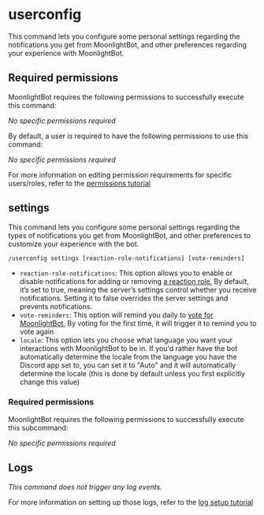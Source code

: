 # userconfig

This command lets you configure some personal settings regarding the notifications you get from MoonlightBot, and other preferences regarding your experience with MoonlightBot.

## Required permissions

MoonlightBot requires the following permissions to successfully execute this command:

*No specific permissions required*

By default, a user is required to have the following permissions to use this command:

*No specific permissions required*

For more information on editing permission requirements for specific users/roles, refer to the [permissions tutorial](<linkToPermissionsTutorial>)

## settings

This command lets you configure some personal settings regarding the types of notifications you get from MoonlightBot, and other preferences to customize your experience with the bot.

```text
/userconfig settings [reaction-role-notifications] [vote-reminders]
```

* `reaction-role-notifications`: This option allows you to enable or disable notifications for adding or removing [a reaction role.](/start-up/setting-up-reaction-roles.md) By default, it’s set to true, meaning the server’s settings control whether you receive notifications. Setting it to false overrides the server settings and prevents notifications.
* `vote-reminders`: This option will remind you daily to [vote for MoonlightBot.](/MoonlightBot-docs/support/upvote-moonlightbot.md) By voting for the first time, it will trigger it to remind you to vote again
* `locale`: This option lets you choose what language you want your interactions with MoonlightBot to be in. If you'd rather have the bot automatically determine the locale from the language you have the Discord app set to, you can set it to "Auto" and it will automatically determine the locale (this is done by default unless you first explicitly change this value)

### Required permissions

MoonlightBot requires the following permissions to successfully execute this subcommand:

*No specific permissions required*

## Logs

*This command does not trigger any log events.*

For more information on setting up those logs, refer to the [log setup tutorial](<linkToLogTutorial>)
